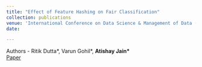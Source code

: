 ```yaml
---
title: "Effect of Feature Hashing on Fair Classification"
collection: publications
venue: 'International Conference on Data Science & Management of Data (CODS-COMAD)<br/>Young Researcher’s Symposium, Hyderbad, January 2020'
date:

---
```

Authors - Ritik Dutta\*, Varun Gohil\*, <strong>Atishay Jain\*</strong> <br/>
[Paper](https://atishayjain-ML.github.io/files/CoDS-COMAD2020.pdf)
